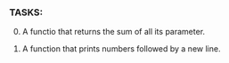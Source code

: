 ### TASKS:

0. A functio that returns the sum of all its parameter.

1. A function that prints numbers followed by a new line.


